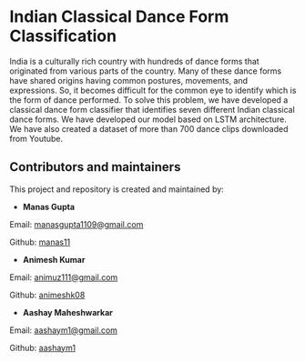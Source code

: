 # Indian Classical Dance Form Classification
India is a culturally rich country with hundreds of
dance forms that originated from various parts of the country.
Many of these dance forms have shared origins having common
postures, movements, and expressions. So, it becomes difficult for
the common eye to identify which is the form of dance performed.
To solve this problem, we have developed a classical dance
form classifier that identifies seven different Indian classical
dance forms. We have developed our model based on LSTM
architecture. We have also created a dataset of more than 700
dance clips downloaded from Youtube.

## Contributors and maintainers

This project and repository is created and maintained by:

* **Manas Gupta**

 Email: manasgupta1109@gmail.com
    
 Github: [manas11](https://github.com/manas11)
    
* **Animesh Kumar**

 Email: animuz111@gmail.com
    
 Github: [animeshk08](https://github.com/animeshk08)
 
 * **Aashay Maheshwarkar**

 Email: aashaym1@gmail.com
    
 Github: [aashaym1](https://github.com/aashaym1)
